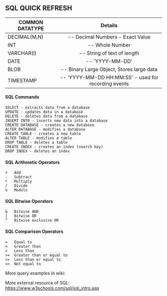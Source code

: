 ## SQL QUICK REFRESH

| COMMON DATATYPE        | Details          |
| ------------- |:-------------:| 
| DECIMAL(M,N)        | -- Decimal Numbers - Exact Value |
| INT          | -- Whole Number      |
| VARCHAR(l)   |-- String of text of length     |
| DATE          | -- 'YYYY-MM-DD' |
| BLOB        | -- Binary Large Object, Stores large data     |
| TIMESTAMP      |-- 'YYYY-MM-DD HH:MM:SS' - used for recording events   |


#### SQL Commands
```
SELECT - extracts data from a database
UPDATE - updates data in a database
DELETE - deletes data from a database
INSERT INTO - inserts new data into a database
CREATE DATABASE - creates a new database
ALTER DATABASE - modifies a database
CREATE TABLE - creates a new table
ALTER TABLE - modifies a table
DROP TABLE - deletes a table
CREATE INDEX - creates an index (search key)
DROP INDEX - deletes an index
````
#### SQL Arithmetic Operators
```
+	Add	
-	Subtract	
*	Multiply	
/	Divide	
%	Modulo
```
#### SQL Bitwise Operators
```
&	Bitwise AND
|	Bitwise OR
^	Bitwise exclusive OR
```
#### SQL Comparison Operators
```
=	Equal to	
>	Greater than	
<	Less than	
>=	Greater than or equal to	
<=	Less than or equal to	
<>	Not equal to	
```

More query examples in wiki: 

More external resource of SQL: https://www.w3schools.com/sql/sql_intro.asp
